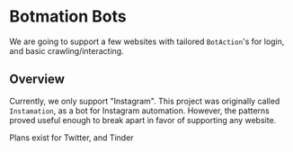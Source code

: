 # Botmation Bots

We are going to support a few websites with tailored `BotAction`'s for login, and basic crawling/interacting.

## Overview

Currently, we only support "Instagram". This project was originally called `Instamation`, as a bot for Instagram automation. However, the patterns proved useful enough to break apart in favor of supporting any website.

Plans exist for Twitter, and Tinder
